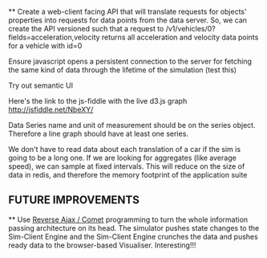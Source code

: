 ** Create a web-client facing API that will translate requests for objects' properties into requests for data points
from the data server. So, we can create the API versioned such that a request to
/v1/vehicles/0?fields=acceleration,velocity returns all acceleration and velocity data points for a vehicle with id=0

Ensure javascript opens a persistent connection to the server for fetching the same kind of data through the lifetime
of the simulation (test this)

Try out semantic UI

Here's the link to the js-fiddle with the live d3.js graph http://jsfiddle.net/NbeXY/

Data Series name and unit of measurement should be on the series object. Therefore a line graph should have at least one
series.

We don't have to read data about each translation of a car if the sim is going to be a long one. If we are looking
for aggregates (like average speed), we can sample at fixed intervals. This will reduce on the size of data in redis,
and therefore the memory footprint of the application suite

FUTURE IMPROVEMENTS
--------------------------

** Use [Reverse Ajax / Comet](http://blog.jamieisaacs.com/2010/08/27/comet-with-nginx-and-jquery/) programming to turn
the whole information passing architecture on its head. The simulator pushes state changes to the Sim-Client Engine and
the Sim-Client Engine crunches the data and pushes ready data to the browser-based Visualiser. Interesting!!!
